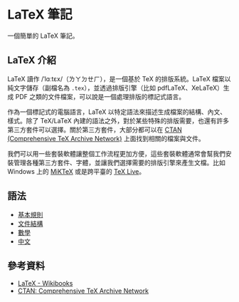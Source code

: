 # LaTeX 筆記
一個簡單的 LaTeX 筆記。

## LaTeX 介紹
LaTeX 讀作 /ˈlɑːtɛx/（ㄌㄚㄉㄝㄏ），是一個基於 TeX 的排版系統。LaTeX 檔案以純文字儲存（副檔名為 `.tex`），並透過排版引擎（比如 pdfLaTeX、XeLaTeX）生成 PDF 之類的文件檔案，可以說是一個處理排版的標記式語言。

作為一個標記式的電腦語言，LaTeX 以特定語法來描述生成檔案的結構、內文、樣式。除了 TeX/LaTeX 內建的語法之外，對於某些特殊的排版需要，也還有許多第三方套件可以選擇。關於第三方套件，大部分都可以在 [CTAN (Comprehensive TeX Archive Network)](https://www.ctan.org) 上面找到相關的檔案與文件。

我們可以用一些套裝軟體讓整個工作流程更加方便，這些套裝軟體通常會幫我們安裝管理各種第三方套件、字體，並讓我們選擇需要的排版引擎來產生文檔。比如 Windows 上的 [MiKTeX](https://miktex.org) 或是跨平臺的 [TeX Live](https://www.tug.org/texlive/)。

## 語法
- [基本規則](basics.md)
- [文件結構](document_structure.md)
- [數學](math.md)
- [中文](CJK.md)

## 參考資料
- [LaTeX - Wikibooks](https://en.wikibooks.org/wiki/LaTeX)
- [CTAN: Comprehensive TeX Archive Network](https://www.ctan.org)

